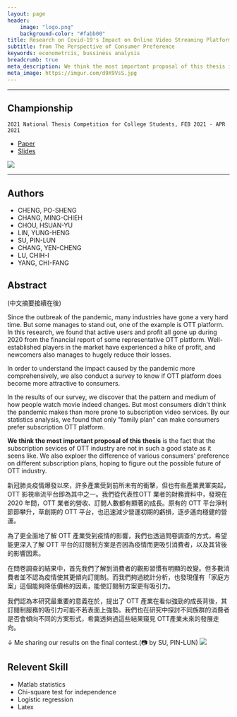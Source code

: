 ```yaml
---
layout: page
header:
    image: "logo.png"
    background-color: "#fabb00"
title: Research on Covid-19's Impact on Online Video Streaming Platform
subtitle: from The Perspective of Consumer Preference
keywords: econometrcis, bussiness analysis
breadcrumb: true
meta_description: We think the most important proposal of this thesis is the fact that the subscription sevices of OTT industry are not in such a good state as it seens like. We also exploer the difference of various consumers' preference on different subscription plans, hoping to figure out the possible future of OTT industry.
meta_image: https://imgur.com/d9X9VsS.jpg
---
```


---

## Championship
`2021 National Thesis Competition for College Students, FEB 2021 - APR 2021`


- [Paper](/docs/paper.pdf)
- [Slides](/docs/covid-19.pdf)

![](https://imgur.com/9vjiGe0.jpg)

<!-- <div class="row">
  <div class="large-4 columns">
      <ul class="disc">
         <li><a href="/docs/paper.pdf">Full thesis</a></li>
         <li><a href="/docs/covid-19.pdf">Presentation slides</a></li>
      </ul>
  </div>
  <div class="large-8 columns">
     <img src="https://imgur.com/9vjiGe0.jpg">
  </div>
</div> -->

---

## Authors

- CHENG, PO-SHENG
- CHANG, MING-CHIEH
- CHOU, HSUAN-YU
- LIN, YUNG-HENG
- SU, PIN-LUN
- CHANG, YEN-CHENG
- LU, CHIH-I
- YANG, CHI-FANG

## Abstract 

(中文摘要接續在後)

Since the outbreak of the pandemic, many industries have gone a very hard time. But some manages to stand out, one of the example is OTT platform. In this research, we found that active users and profit all gone up during 2020 from the financial report of some representative OTT platform. Well-established players in the market have experienced a hike of profit, and newcomers also manages to hugely reduce their losses.

In order to understand the impact caused by the pandemic more comprehensively, we also conduct a survey to know if OTT platform does become more attractive to consumers.

In the results of our survey, we discover that the pattern and medium of how people watch movie indeed changes. But most consumers didn't think the pandemic makes than more prone to subscription video services. By our statistics analysis, we found that only "family plan" can make consumers prefer subscription OTT platform.

**We think the most important proposal of this thesis** is the fact that the subscription sevices of OTT industry are not in such a good state as it seens like. We also exploer the difference of various consumers' preference on different subscription plans, hoping to figure out the possible future of OTT industry.

新冠肺炎疫情爆發以來，許多產業受到前所未有的衝擊，但也有些產業異軍突起，OTT 影視串流平台即為其中之一。我們從代表性OTT 業者的財務資料中，發現在 2020 年間，OTT 業者的營收、訂閱人數都有顯著的成長。原有的 OTT 平台淨利節節攀升，草創期的 OTT 平台，也迅速減少營運初期的虧損，逐步邁向穩健的營運。

為了更全面地了解 OTT 產業受到疫情的影響，我們也透過問卷調查的方式，希望能更深入了解 OTT 平台的訂閱制方案是否因為疫情而更吸引消費者，以及其背後的影響因素。

在問卷調查的結果中，首先我們了解到消費者的觀影習慣有明顯的改變。但多數消費者並不認為疫情使其更傾向訂閱制。而我們夠過統計分析，也發現僅有「家庭方案」這個能夠降低價格的因素，能使訂閱制方案更有吸引力。

我們認為本研究最重要的意義在於，提出了 OTT 產業在看似強勁的成長背後，其訂閱制服務的吸引力可能不若表面上強勢。我們也在研究中探討不同族群的消費者是否會傾向不同的方案形式，希冀透夠過這些結果窺見 OTT產業未來的發展走向。 

&darr;
Me sharing our results on the final contest.(📷 by SU, PIN-LUN)
![](https://imgur.com/d9X9VsS.jpg)

## Relevent Skill

- Matlab statistics
- Chi-square test for independence
- Logistic regression
- Latex 

<meta property="og image" content="https://imgur.com/DGAPMGo.jpg">
